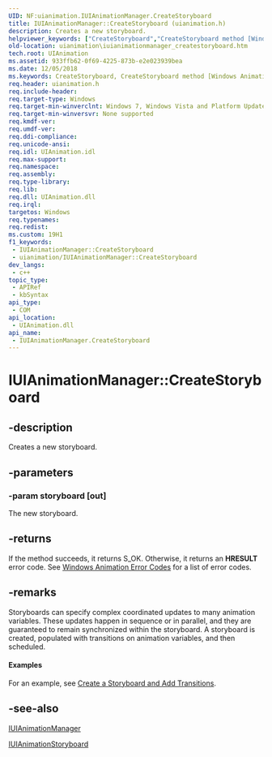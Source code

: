 ```yaml
---
UID: NF:uianimation.IUIAnimationManager.CreateStoryboard
title: IUIAnimationManager::CreateStoryboard (uianimation.h)
description: Creates a new storyboard.
helpviewer_keywords: ["CreateStoryboard","CreateStoryboard method [Windows Animation]","CreateStoryboard method [Windows Animation]","IUIAnimationManager interface","IUIAnimationManager interface [Windows Animation]","CreateStoryboard method","IUIAnimationManager.CreateStoryboard","IUIAnimationManager::CreateStoryboard","uianimation.iuianimationmanager_createstoryboard","uianimation/IUIAnimationManager::CreateStoryboard"]
old-location: uianimation\iuianimationmanager_createstoryboard.htm
tech.root: UIAnimation
ms.assetid: 933ffb62-0f69-4225-873b-e2e023939bea
ms.date: 12/05/2018
ms.keywords: CreateStoryboard, CreateStoryboard method [Windows Animation], CreateStoryboard method [Windows Animation],IUIAnimationManager interface, IUIAnimationManager interface [Windows Animation],CreateStoryboard method, IUIAnimationManager.CreateStoryboard, IUIAnimationManager::CreateStoryboard, uianimation.iuianimationmanager_createstoryboard, uianimation/IUIAnimationManager::CreateStoryboard
req.header: uianimation.h
req.include-header: 
req.target-type: Windows
req.target-min-winverclnt: Windows 7, Windows Vista and Platform Update for Windows Vista [desktop apps \| UWP apps]
req.target-min-winversvr: None supported
req.kmdf-ver: 
req.umdf-ver: 
req.ddi-compliance: 
req.unicode-ansi: 
req.idl: UIAnimation.idl
req.max-support: 
req.namespace: 
req.assembly: 
req.type-library: 
req.lib: 
req.dll: UIAnimation.dll
req.irql: 
targetos: Windows
req.typenames: 
req.redist: 
ms.custom: 19H1
f1_keywords:
 - IUIAnimationManager::CreateStoryboard
 - uianimation/IUIAnimationManager::CreateStoryboard
dev_langs:
 - c++
topic_type:
 - APIRef
 - kbSyntax
api_type:
 - COM
api_location:
 - UIAnimation.dll
api_name:
 - IUIAnimationManager.CreateStoryboard
---
```


# IUIAnimationManager::CreateStoryboard


## -description

Creates a new storyboard.

## -parameters

### -param storyboard [out]

The new storyboard.

## -returns

If the method succeeds, it returns S_OK. Otherwise, it returns an <b>HRESULT</b> error code. See <a href="https://docs.microsoft.com/windows/desktop/UIAnimation/uianimation-error-codes">Windows Animation Error Codes</a> for a list of error codes.

## -remarks

Storyboards can specify complex coordinated updates to many animation variables. These updates happen in sequence or in parallel, and they are guaranteed to remain synchronized within the storyboard. A storyboard is created, populated with transitions on animation variables, and then scheduled. 


#### Examples

For an example, see <a href="https://docs.microsoft.com/windows/desktop/UIAnimation/updating---timer-driven-animation">Create a Storyboard and Add Transitions</a>.

<div class="code"></div>

## -see-also

<a href="https://docs.microsoft.com/windows/desktop/api/uianimation/nn-uianimation-iuianimationmanager">IUIAnimationManager</a>



<a href="https://docs.microsoft.com/windows/desktop/api/uianimation/nn-uianimation-iuianimationstoryboard">IUIAnimationStoryboard</a>

